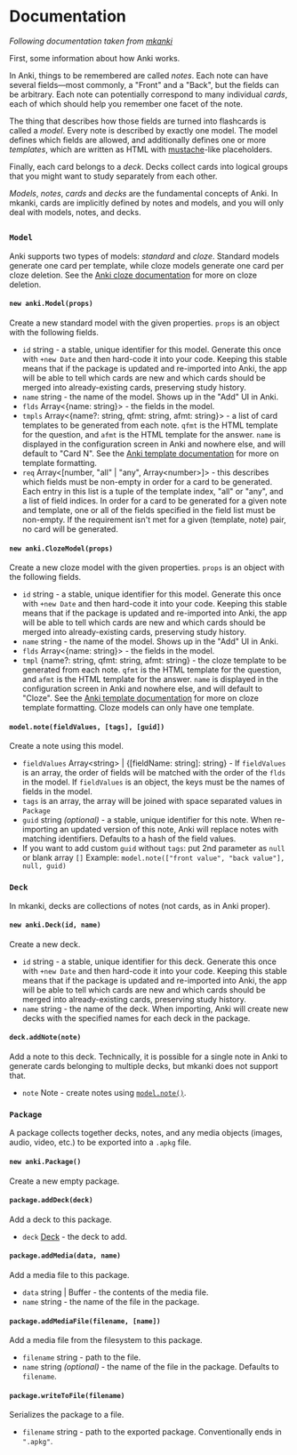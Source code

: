 # Documentation

*Following documentation taken from [mkanki](https://github.com/nornagon/mkanki)*

First, some information about how Anki works.

In Anki, things to be remembered are called _notes_. Each note can have several
fields—most commonly, a "Front" and a "Back", but the fields can be arbitrary.
Each note can potentially correspond to many individual _cards_, each of which
should help you remember one facet of the note.

The thing that describes how those fields are turned into flashcards is called
a _model_. Every note is described by exactly one model. The model defines
which fields are allowed, and additionally defines one or more _templates_,
which are written as HTML with [mustache](https://mustache.github.io/)-like
placeholders.

Finally, each card belongs to a _deck_. Decks collect cards into logical groups
that you might want to study separately from each other.

_Models_, _notes_, _cards_ and _decks_ are the fundamental concepts of Anki. In
mkanki, cards are implicitly defined by notes and models, and you will only
deal with models, notes, and decks.

##
### `Model`

Anki supports two types of models: _standard_ and _cloze_. Standard models
generate one card per template, while cloze models generate one card per cloze
deletion. See the [Anki cloze documentation][anki-cloze-docs] for more on cloze
deletion.

#### `new anki.Model(props)`

Create a new standard model with the given properties. `props` is an object
with the following fields.

- `id` string - a stable, unique identifier for this model. Generate this once
  with `+new Date` and then hard-code it into your code. Keeping this stable
  means that if the package is updated and re-imported into Anki, the app will
  be able to tell which cards are new and which cards should be merged into
  already-existing cards, preserving study history.
- `name` string - the name of the model. Shows up in the "Add" UI in Anki.
- `flds` Array&lt;{name: string}&gt; - the fields in the model.
- `tmpls` Array&lt;{name?: string, qfmt: string, afmt: string}&gt; - a list of
  card templates to be generated from each note. `qfmt` is the HTML template
  for the question, and `afmt` is the HTML template for the answer. `name` is
  displayed in the configuration screen in Anki and nowhere else, and will
  default to "Card N". See the [Anki template
  documentation][anki-template-docs] for more on template formatting.
- `req` Array&lt;[number, "all" | "any", Array&lt;number&gt;]&gt; - this
  describes which fields must be non-empty in order for a card to be generated.
  Each entry in this list is a tuple of the template index, "all" or "any", and
  a list of field indices. In order for a card to be generated for a given note
  and template, one or all of the fields specified in the field list must be
  non-empty. If the requirement isn't met for a given (template, note) pair, no
  card will be generated.

#### `new anki.ClozeModel(props)`

Create a new cloze model with the given properties. `props` is an object with
the following fields.

- `id` string - a stable, unique identifier for this model. Generate this once
  with `+new Date` and then hard-code it into your code. Keeping this stable
  means that if the package is updated and re-imported into Anki, the app will
  be able to tell which cards are new and which cards should be merged into
  already-existing cards, preserving study history.
- `name` string - the name of the model. Shows up in the "Add" UI in Anki.
- `flds` Array&lt;{name: string}&gt; - the fields in the model.
- `tmpl` {name?: string, qfmt: string, afmt: string} - the cloze template to
  be generated from each note. `qfmt` is the HTML template for the question,
  and `afmt` is the HTML template for the answer. `name` is displayed in the
  configuration screen in Anki and nowhere else, and will default to "Cloze".
  See the [Anki template documentation][anki-cloze-template-docs] for more on
  cloze template formatting. Cloze models can only have one template.

#### `model.note(fieldValues, [tags], [guid])`

Create a note using this model.

- `fieldValues` Array&lt;string&gt; | {[fieldName: string]: string} - If
  `fieldValues` is an array, the order of fields will be matched with the order
  of the `flds` in the model. If `fieldValues` is an object, the keys must be
  the names of fields in the model.
- `tags` is an array, the array will be joined with space separated values in `Package`
- `guid` string _(optional)_ - a stable, unique identifier for this note. When
  re-importing an updated version of this note, Anki will replace notes with
  matching identifiers. Defaults to a hash of the field values.
- If you want to add custom `guid` without `tags`: put 2nd parameter as `null` or blank array `[]`
  Example: `model.note(["front value", "back value"], null, guid)`

### `Deck`

In mkanki, decks are collections of notes (not cards, as in Anki proper).

#### `new anki.Deck(id, name)`

Create a new deck.

- `id` string - a stable, unique identifier for this deck. Generate this once
  with `+new Date` and then hard-code it into your code. Keeping this stable
  means that if the package is updated and re-imported into Anki, the app will
  be able to tell which cards are new and which cards should be merged into
  already-existing cards, preserving study history.
- `name` string - the name of the deck. When importing, Anki will create new
  decks with the specified names for each deck in the package.

#### `deck.addNote(note)`

Add a note to this deck. Technically, it is possible for a single note in Anki
to generate cards belonging to multiple decks, but mkanki does not support
that.

- `note` Note - create notes using [`model.note()`](#modelnotefieldvalues).

### `Package`

A package collects together decks, notes, and any media objects (images, audio,
video, etc.) to be exported into a `.apkg` file.

#### `new anki.Package()`

Create a new empty package.

#### `package.addDeck(deck)`

Add a deck to this package.

- `deck` [Deck](#deck) - the deck to add.

#### `package.addMedia(data, name)`

Add a media file to this package.

- `data` string | Buffer - the contents of the media file.
- `name` string - the name of the file in the package.

#### `package.addMediaFile(filename, [name])`

Add a media file from the filesystem to this package.

- `filename` string - path to the file.
- `name` string _(optional)_ - the name of the file in the package. Defaults to
  `filename`.

#### `package.writeToFile(filename)`

Serializes the package to a file.

- `filename` string - path to the exported package. Conventionally ends in
  `".apkg"`.


[anki-template-docs]: https://apps.ankiweb.net/docs/manual.html#cards-and-templates
[anki-cloze-docs]: https://apps.ankiweb.net/docs/manual.html#cloze-deletion
[anki-cloze-template-docs]: https://apps.ankiweb.net/docs/manual.html#cloze-templates
